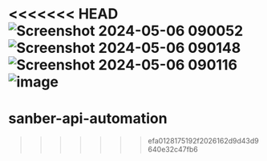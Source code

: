 <<<<<<< HEAD
![Screenshot 2024-05-06 090052](https://github.com/nadiants/sanber-api-automation/assets/15533429/efc9c20b-5992-46ff-b708-91893782876e)
![Screenshot 2024-05-06 090148](https://github.com/nadiants/sanber-api-automation/assets/15533429/cfffff74-347e-4336-b533-027f00345c33)
![Screenshot 2024-05-06 090116](https://github.com/nadiants/sanber-api-automation/assets/15533429/620dc5d4-1749-4d44-8b7e-440f3833b0be)
![image](https://github.com/nadiants/sanber-api-automation/assets/15533429/278a88db-0e7b-47f3-8f8d-0b0e8bc8e2f1)
=======
# sanber-api-automation
>>>>>>> efa0128175192f2026162d9d43d9640e32c47fb6
